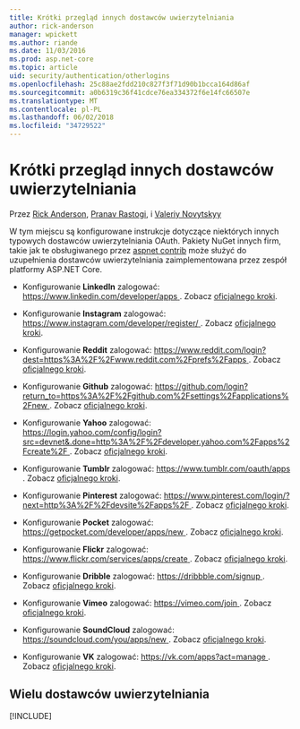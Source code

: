 ```yaml
---
title: Krótki przegląd innych dostawców uwierzytelniania
author: rick-anderson
manager: wpickett
ms.author: riande
ms.date: 11/03/2016
ms.prod: asp.net-core
ms.topic: article
uid: security/authentication/otherlogins
ms.openlocfilehash: 25c88ae2fdd210c827f3f71d90b1bcca164d86af
ms.sourcegitcommit: a0b6319c36f41cdce76ea334372f6e14fc66507e
ms.translationtype: MT
ms.contentlocale: pl-PL
ms.lasthandoff: 06/02/2018
ms.locfileid: "34729522"
---
```

# <a name="short-survey-of-other-authentication-providers"></a>Krótki przegląd innych dostawców uwierzytelniania

<a name="security-authentication-other-logins"></a>

Przez [Rick Anderson](https://twitter.com/RickAndMSFT), [Pranav Rastogi](https://github.com/rustd), i [Valeriy Novytskyy](https://github.com/01binary)

W tym miejscu są konfigurowane instrukcje dotyczące niektórych innych typowych dostawców uwierzytelniania OAuth. Pakiety NuGet innych firm, takie jak te obsługiwanego przez [aspnet contrib](https://www.nuget.org/packages?q=owners%3Aaspnet-contrib+title%3AOAuth) może służyć do uzupełnienia dostawców uwierzytelniania zaimplementowana przez zespół platformy ASP.NET Core.

* Konfigurowanie **LinkedIn** zalogować: [ https://www.linkedin.com/developer/apps ](https://www.linkedin.com/developer/apps). Zobacz [oficjalnego kroki](https://developer.linkedin.com/docs/oauth2).

* Konfigurowanie **Instagram** zalogować: [ https://www.instagram.com/developer/register/ ](https://www.instagram.com/developer/register/). Zobacz [oficjalnego kroki](https://www.instagram.com/developer/authentication/).

* Konfigurowanie **Reddit** zalogować: [ https://www.reddit.com/login?dest=https%3A%2F%2Fwww.reddit.com%2Fprefs%2Fapps ](https://www.reddit.com/login?dest=https%3A%2F%2Fwww.reddit.com%2Fprefs%2Fapps). Zobacz [oficjalnego kroki](https://github.com/reddit/reddit/wiki/OAuth2-Quick-Start-Example).

* Konfigurowanie **Github** zalogować: [ https://github.com/login?return_to=https%3A%2F%2Fgithub.com%2Fsettings%2Fapplications%2Fnew ](https://github.com/login?return_to=https%3A%2F%2Fgithub.com%2Fsettings%2Fapplications%2Fnew). Zobacz [oficjalnego kroki](https://developer.github.com/v3/oauth/).

* Konfigurowanie **Yahoo** zalogować: [ https://login.yahoo.com/config/login?src=devnet&.done=http%3A%2F%2Fdeveloper.yahoo.com%2Fapps%2Fcreate%2F ](https://login.yahoo.com/config/login?src=devnet&.done=http%3A%2F%2Fdeveloper.yahoo.com%2Fapps%2Fcreate%2F). Zobacz [oficjalnego kroki](https://developer.yahoo.com/bbauth/user.html).

* Konfigurowanie **Tumblr** zalogować: [ https://www.tumblr.com/oauth/apps ](https://www.tumblr.com/oauth/apps). Zobacz [oficjalnego kroki](https://www.tumblr.com/docs/api/v2#auth).

* Konfigurowanie **Pinterest** zalogować: [ https://www.pinterest.com/login/?next=http%3A%2F%2Fdevsite%2Fapps%2F ](https://www.pinterest.com/login/?next=http%3A%2F%2Fdevsite%2Fapps%2F). Zobacz [oficjalnego kroki](https://developers.pinterest.com/docs/api/overview/?).

* Konfigurowanie **Pocket** zalogować: [ https://getpocket.com/developer/apps/new ](https://getpocket.com/developer/apps/new). Zobacz [oficjalnego kroki](https://getpocket.com/developer/docs/authentication).

* Konfigurowanie **Flickr** zalogować: [ https://www.flickr.com/services/apps/create ](https://www.flickr.com/services/apps/create). Zobacz [oficjalnego kroki](https://www.flickr.com/services/api/auth.oauth.html).

* Konfigurowanie **Dribble** zalogować: [ https://dribbble.com/signup ](https://dribbble.com/signup). Zobacz [oficjalnego kroki](http://developer.dribbble.com/v1/oauth/).

* Konfigurowanie **Vimeo** zalogować: [ https://vimeo.com/join ](https://vimeo.com/join). Zobacz [oficjalnego kroki](https://developer.vimeo.com/api/authentication).

* Konfigurowanie **SoundCloud** zalogować: [ https://soundcloud.com/you/apps/new ](https://soundcloud.com/you/apps/new). Zobacz [oficjalnego kroki](https://developers.soundcloud.com/blog/we-love-oauth-2).

* Konfigurowanie **VK** zalogować: [ https://vk.com/apps?act=manage ](https://vk.com/apps?act=manage). Zobacz [oficjalnego kroki](https://vk.com/pages?oid=-17680044&p=Authorizing_Sites).

## <a name="multiple-authentication-providers"></a>Wielu dostawców uwierzytelniania

[!INCLUDE[](~/includes/chain-auth-providers.md)]
